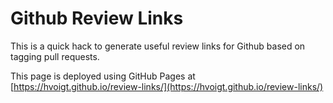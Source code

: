 # Github Review Links

This is a quick hack to generate useful review links for Github based on
tagging pull requests.

This page is deployed using GitHub Pages at
[https://hvoigt.github.io/review-links/](https://hvoigt.github.io/review-links/)
